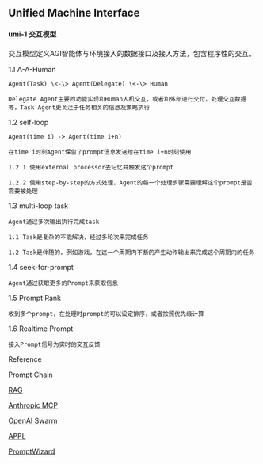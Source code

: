 ## Unified Machine Interface

#### umi-1 交互模型

交互模型定义AGI智能体与环境接入的数据接口及接入方法，包含程序性的交互。


1.1 A-A-Human  


    Agent(Task) \<-\> Agent(Delegate) \<-\> Human  

    Delegate Agent主要的功能实现和Human人机交互，或者和外部进行交付，处理交互数据等，Task Agent更关注于任务相关的信息及策略执行  


1.2 self-loop  

    Agent(time i) -> Agent(time i+n)  

    在time i时刻Agent保留了prompt信息发送给在time i+n时刻使用  
    
    1.2.1 使用external processor去记忆并触发这个prompt  

    1.2.2 使用step-by-step的方式处理，Agent的每一个处理步骤需要理解这个prompt是否需要被处理  

1.3 multi-loop task

    Agent通过多次输出执行完成task

    1.1 Task是复杂的不能解决，经过多轮次来完成任务

    1.2 Task是伴随的，例如游戏，在这一个周期内不断的产生动作输出来完成这个周期内的任务

1.4 seek-for-prompt

    Agent通过获取更多的Prompt来获取信息

1.5 Prompt Rank

    收到多个prompt，在处理时prompt的可以设定排序，或者按照优先级计算

1.6 Realtime Prompt


    接入Prompt信号为实时的交互反馈



Reference 

[Prompt Chain](https://www.promptingguide.ai/zh/techniques/prompt_chaining)  

[RAG](https://ai.meta.com/blog/retrieval-augmented-generation-streamlining-the-creation-of-intelligent-natural-language-processing-models/)  

[Anthropic MCP](https://www.anthropic.com/news/model-context-protocol)  

[OpenAI Swarm](https://github.com/openai/swarm)   

[APPL](https://github.com/appl-team/appl)    


[PromptWizard](https://arxiv.org/abs/2405.18369)  
